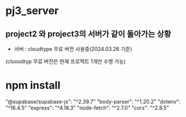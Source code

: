 # pj3_server
## project2 와 project3의 서버가 같이 돌아가는 상황
- 서버 : cloudtype 무료 버전 사용중(2024.03.26 기준)

(cluoudtyp 무료 버전은 현재 프로젝트 1개만 수행 가능)

# npm install  
"@supabase/supabase-js": "^2.39.7"
"body-parser": "^1.20.2"
"dotenv": "^16.4.5"
"express": "^4.18.3"
"node-fetch": "^2.7.0"
"cors": "^2.8.5"
